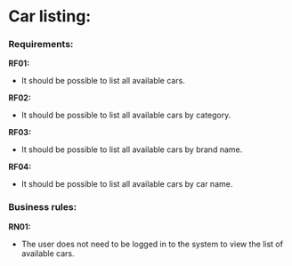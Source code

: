 # Car listing:

### Requirements:
**RF01:**
- It should be possible to list all available cars.

**RF02:**
- It should be possible to list all available cars by category.

**RF03:**
- It should be possible to list all available cars by brand name.

**RF04:**
- It should be possible to list all available cars by car name.

### Business rules:
**RN01:** 
- The user does not need to be logged in to the system to view the list of available cars.

